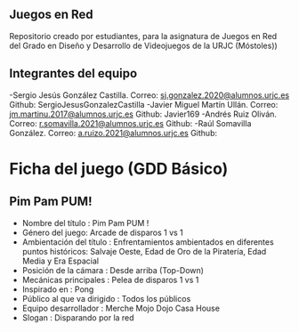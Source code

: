 ## Juegos en Red

Repositorio creado por estudiantes, para la asignatura de Juegos en Red del Grado en Diseño y Desarrollo de Videojuegos de la URJC (Móstoles))

## Integrantes del equipo

-Sergio Jesús González Castilla. Correo: sj.gonzalez.2020@alumnos.urjc.es Github: SergioJesusGonzalezCastilla
-Javier Miguel Martín Ullán. Correo: jm.martinu.2017@alumnos.urjc.es Github: Javier169
-Andrés Ruiz Oliván. Correo: r.somavilla.2021@alumnos.urjc.es Github: 
-Raúl Somavilla González. Correo: a.ruizo.2021@alumnos.urjc.es Github:

# Ficha del juego (GDD Básico)
## Pim Pam PUM!

  - Nombre del título : Pim Pam PUM !
  - Género del juego: Arcade de disparos 1 vs 1
  - Ambientación del título : Enfrentamientos ambientados en diferentes puntos históricos: Salvaje Oeste, Edad de Oro de la Piratería, Edad Media y Era Espacial 
  - Posición de la cámara : Desde arriba (Top-Down)
  - Mecánicas principales : Pelea de disparos 1 vs 1
  - Inspirado en : Pong
  - Público al que va dirigido : Todos los públicos
  - Equipo desarrollador : Merche Mojo Dojo Casa House
  - Slogan : Disparando por la red
